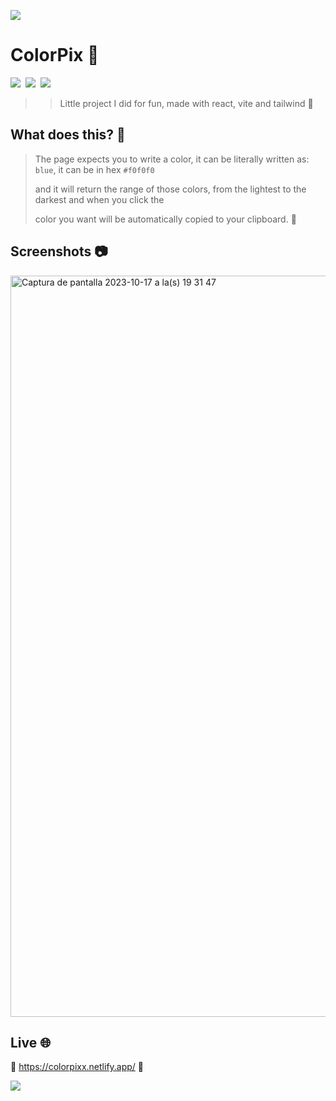 ![](https://64.media.tumblr.com/231f8196fcbd64dde8b4a94c0e161436/47fd98af0f1b1ab3-d9/s2048x3072/86660ca2339077403515a3aef1e6972b0f2aa3e2.pnj)
# ColorPix 🌈
<img src="https://img.shields.io/badge/React-20232A?style=for-the-badge&logo=react&logoColor=61DAFB"> <img/>
<img src="https://img.shields.io/badge/Vite-B73BFE?style=for-the-badge&logo=vite&logoColor=FFD62E">  <img/>
<img src="https://img.shields.io/badge/Tailwind_CSS-38B2AC?style=for-the-badge&logo=tailwind-css&logoColor=white"> <img/>


>> Little project I did for fun, made with react, vite and tailwind 🤍 </p>

## What does this? 👀
> The page expects you to write a color, it can be literally written as: `blue`, it can be in hex `#f0f0f0` </p>
> and it will return the range of those colors, from the lightest to the darkest and when you click the </p>
> color you want will be automatically copied to your clipboard. 📎

## Screenshots 📷
<img width="1186" alt="Captura de pantalla 2023-10-17 a la(s) 19 31 47" src="https://github.com/Tina-bot/ColorPix/assets/72955349/ac720da0-7dcf-425c-af96-2c9b8401d831">


## Live 🌐
🎨 https://colorpixx.netlify.app/ 🎨
</br>

![](https://64.media.tumblr.com/231f8196fcbd64dde8b4a94c0e161436/47fd98af0f1b1ab3-d9/s2048x3072/86660ca2339077403515a3aef1e6972b0f2aa3e2.pnj)

